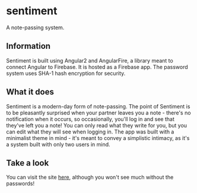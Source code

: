 # sentiment
A note-passing system.

## Information
Sentiment is built using Angular2 and AngularFire, a library meant to connect Angular to Firebase. It is hosted as a Firebase app. The password system uses SHA-1 hash encryption for security.

## What it does
Sentiment is a modern-day form of note-passing. The point of Sentiment is to be pleasantly surprised when your partner leaves you a note - there's no notification when it occurs, so occasionally, you'll log in and see that they've left you a note! You can only read what they write for you, but you can edit what they will see when logging in. The app was built with a minimalist theme in mind - it's meant to convey a simplistic intimacy, as it's a system built with only two users in mind.

## Take a look
You can visit the site [here][], although you won't see much without the passwords!

[here]: http://sentiment-notes.firebaseapp.com/
